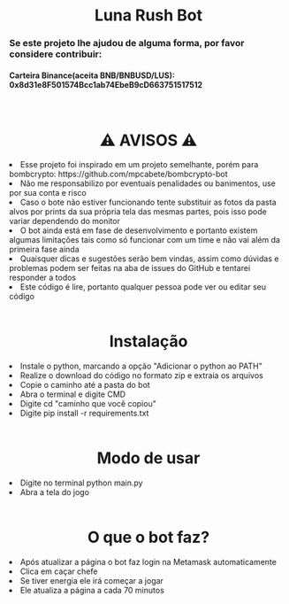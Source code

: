<h1 align="center">Luna Rush Bot</h1>
<h3>Se este projeto lhe ajudou de alguma forma, por favor considere contribuir:</h3>
<h4>Carteira Binance(aceita BNB/BNBUSD/LUS): 0x8d31e8F501574Bcc1ab74EbeB9cD663751517512</h4>
<br>
<h1 align="center">⚠ AVISOS ⚠</h1>
<li>Esse projeto foi inspirado em um projeto semelhante, porém para bombcrypto: <a>https://github.com/mpcabete/bombcrypto-bot</a></li>
<li>Não me responsabilizo por eventuais penalidades ou banimentos, use por sua conta e risco</li>
<li>Caso o bote não estiver funcionando tente substituir as fotos da pasta alvos por prints da sua própria tela das mesmas partes, pois isso pode variar dependendo do monitor</li>
<li>O bot ainda está em fase de desenvolvimento e portanto existem algumas limitações tais como só funcionar com um time e não vai além da primeira fase ainda</li>
<li>Quaisquer dicas e sugestões serão bem vindas, assim como dúvidas e problemas podem ser feitas na aba de issues do GitHub e tentarei responder a todos</li>
<li>Este código é lire, portanto qualquer pessoa pode ver ou editar seu código</li>

<br>
<h1 align="center">Instalação</h1>
<li>Instale o python, marcando a opção "Adicionar o python ao PATH"</li>
<li>Realize o download do código no formato zip e extraia os arquivos</li>
<li>Copie o caminho até a pasta do bot</li>
<li>Abra o terminal e digite CMD</li>
<li>Digite cd "caminho que você copiou"</li>
<li>Digite pip install -r requirements.txt</li>

<br>
<h1 align="center">Modo de usar</h1>
<li>Digite no terminal python main.py</li>
<li>Abra a tela do jogo</li>

<br>
<h1 align="center">O que o bot faz?</h1>
<li>Após atualizar a página o bot faz login na Metamask automaticamente</li>
<li>Clica em caçar chefe</li>
<li>Se tiver energia ele irá começar a jogar</li>
<li>Ele atualiza a página a cada 70 minutos</li>